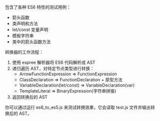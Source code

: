  包含了各种 ES6 特性的测试用例：
   - 箭头函数
   - 类声明和方法
   - let/const 变量声明
   - 模板字符串
   - 类中的箭头函数方法

转换器的工作流程：
1. 使用 espree 解析器将 ES6 代码解析成 AST
2. 递归遍历 AST，对特定节点类型进行转换：
   - ArrowFunctionExpression => FunctionExpression
   - ClassDeclaration => FunctionDeclaration + 原型方法
   - VariableDeclaration(let/const) => VariableDeclaration(var)
   - TemplateLiteral => BinaryExpression(字符串拼接)
3. 返回转换后的 AST

你可以通过运行 es6_to_es5.js 来测试转换效果，它会读取 test.js 文件并输出转换后的 AST。
        